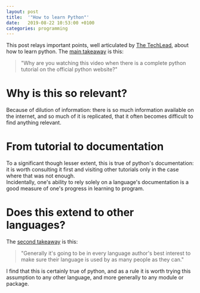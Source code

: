 ```yaml
---
layout: post
title:  '"How to learn Python"'
date:   2019-08-22 10:53:00 +0100
categories: programming
---
```


This post relays important points, well articulated by [The
TechLead](the-techlead-how-to-learn-python-tutorial), about how to
learn python. The [main
takeaway](main-takeaway) is this:  
> "Why are you watching this video when there is a complete python
> tutorial on the official python website?"

# Why is this so relevant?  
Because of dilution of information: there is so much information
available on the internet, and so much of it is replicated, that it
often becomes difficult to find anything relevant.  

# From tutorial to documentation  
To a significant though lesser extent, this is true of python's
documentation: it is worth consulting it first and visiting other
tutorials only in the case where that was not enough.  
Incidentally, one's ability to rely solely on a language's
documentation is a good measure of one's progress in learning to
program.


# Does this extend to other languages?  
The [second takeaway](language-author-best-interest) is this:
> "Generally it's going to be in every language author's best interest
to make sure their language is used by as many people as they can."  

I find that this is certainly true of python, and as a rule it is
worth trying this assumption to any other language, and more generally
to any module or package.  



[the-techlead-how-to-learn-python-tutorial]: https://www.youtube.com/watch?v=5mJ_Qftw2_0
[main-takeaway]: https://www.youtube.com/watch?v=5mJ_Qftw2_0&t=01m37s
[`language-author-best-interest]: https://www.youtube.com/watch?v=5mJ_Qftw2_0&t=02m09s

